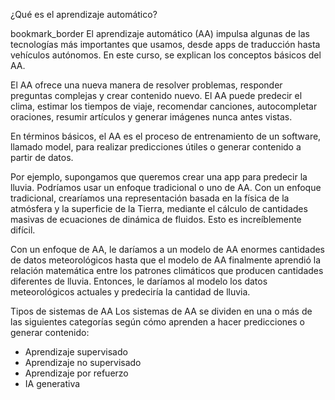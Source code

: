¿Qué es el aprendizaje automático? 

bookmark_border
El aprendizaje automático (AA) impulsa algunas de las tecnologías más importantes que usamos, desde apps de traducción hasta vehículos autónomos. En este curso, se explican los conceptos básicos del AA.

El AA ofrece una nueva manera de resolver problemas, responder preguntas complejas y crear contenido nuevo. El AA puede predecir el clima, estimar los tiempos de viaje, recomendar canciones, autocompletar oraciones, resumir artículos y generar imágenes nunca antes vistas.

En términos básicos, el AA es el proceso de entrenamiento de un software, llamado model, para realizar predicciones útiles o generar contenido a partir de datos.

Por ejemplo, supongamos que queremos crear una app para predecir la lluvia. Podríamos usar un enfoque tradicional o uno de AA. Con un enfoque tradicional, crearíamos una representación basada en la física de la atmósfera y la superficie de la Tierra, mediante el cálculo de cantidades masivas de ecuaciones de dinámica de fluidos. Esto es increíblemente difícil.

Con un enfoque de AA, le daríamos a un modelo de AA enormes cantidades de datos meteorológicos hasta que el modelo de AA finalmente aprendió la relación matemática entre los patrones climáticos que producen cantidades diferentes de lluvia. Entonces, le daríamos al modelo los datos meteorológicos actuales y predeciría la cantidad de lluvia.



Tipos de sistemas de AA
Los sistemas de AA se dividen en una o más de las siguientes categorías según cómo aprenden a hacer predicciones o generar contenido:

- Aprendizaje supervisado
- Aprendizaje no supervisado
- Aprendizaje por refuerzo
- IA generativa


